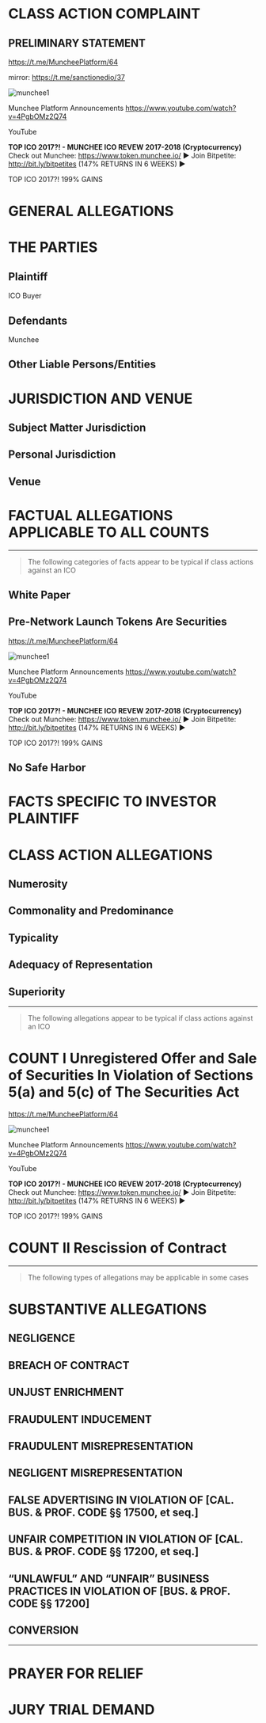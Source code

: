# CLASS ACTION COMPLAINT

## PRELIMINARY STATEMENT

https://t.me/MuncheePlatform/64

mirror: https://t.me/sanctionedio/37

![munchee1](https://user-images.githubusercontent.com/31453688/38904183-d1fbe36a-425d-11e8-92ed-be804da9f027.png)

Munchee Platform Announcements
https://www.youtube.com/watch?v=4PgbOMz2Q74

YouTube

**TOP ICO 2017?! - MUNCHEE ICO REVEW 2017-2018
(Cryptocurrency)**
Check out Munchee: https://www.token.munchee.io/ ▶ Join Bitpetite: http://bit.ly/bitpetites (147% RETURNS IN 6 WEEKS) ▶

TOP ICO 2017?!
199% GAINS

# GENERAL ALLEGATIONS

# THE PARTIES

## Plaintiff

ICO Buyer

## Defendants

Munchee

## Other Liable Persons/Entities

# JURISDICTION AND VENUE

## Subject Matter Jurisdiction

## Personal Jurisdiction

## Venue

# FACTUAL ALLEGATIONS APPLICABLE TO ALL COUNTS 

-------------

> The following categories of facts appear to be typical if class actions against an ICO 


## White Paper

## Pre-Network Launch Tokens Are Securities

https://t.me/MuncheePlatform/64

![munchee1](https://user-images.githubusercontent.com/31453688/38904183-d1fbe36a-425d-11e8-92ed-be804da9f027.png)

Munchee Platform Announcements
https://www.youtube.com/watch?v=4PgbOMz2Q74

YouTube

**TOP ICO 2017?! - MUNCHEE ICO REVEW 2017-2018
(Cryptocurrency)**
Check out Munchee: https://www.token.munchee.io/ ▶ Join Bitpetite: http://bit.ly/bitpetites (147% RETURNS IN 6 WEEKS) ▶

TOP ICO 2017?!
199% GAINS

## No Safe Harbor


# FACTS SPECIFIC TO INVESTOR PLAINTIFF


# CLASS ACTION ALLEGATIONS

## Numerosity

## Commonality and Predominance

## Typicality

## Adequacy of Representation

## Superiority

-------

> The following allegations appear to be typical if class actions against an ICO 

# COUNT I Unregistered Offer and Sale of Securities In Violation of Sections 5(a) and 5(c) of The Securities Act

https://t.me/MuncheePlatform/64

![munchee1](https://user-images.githubusercontent.com/31453688/38904183-d1fbe36a-425d-11e8-92ed-be804da9f027.png)

Munchee Platform Announcements
https://www.youtube.com/watch?v=4PgbOMz2Q74

YouTube

**TOP ICO 2017?! - MUNCHEE ICO REVEW 2017-2018
(Cryptocurrency)**
Check out Munchee: https://www.token.munchee.io/ ▶ Join Bitpetite: http://bit.ly/bitpetites (147% RETURNS IN 6 WEEKS) ▶

TOP ICO 2017?!
199% GAINS


# COUNT II Rescission of Contract

------------

> The following types of allegations may be applicable in some cases

# SUBSTANTIVE ALLEGATIONS

## NEGLIGENCE

## BREACH OF CONTRACT

## UNJUST ENRICHMENT

## FRAUDULENT INDUCEMENT

## FRAUDULENT MISREPRESENTATION

## NEGLIGENT MISREPRESENTATION

## FALSE ADVERTISING IN VIOLATION OF [CAL. BUS. & PROF. CODE §§ 17500, et seq.]

## UNFAIR COMPETITION IN VIOLATION OF [CAL. BUS. & PROF. CODE §§ 17200, et seq.]

## “UNLAWFUL” AND “UNFAIR” BUSINESS PRACTICES IN VIOLATION OF [BUS. & PROF. CODE §§ 17200]

## CONVERSION

-------

# PRAYER FOR RELIEF

# JURY TRIAL DEMAND
